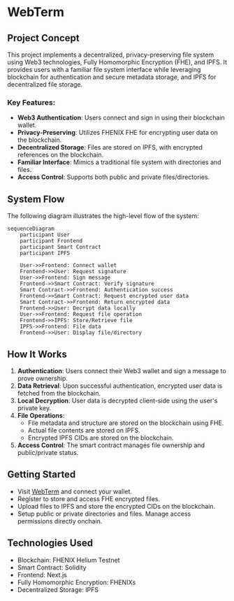 # WebTerm

## Project Concept

This project implements a decentralized, privacy-preserving file system using Web3 technologies, Fully Homomorphic Encryption (FHE), and IPFS. It provides users with a familiar file system interface while leveraging blockchain for authentication and secure metadata storage, and IPFS for decentralized file storage.

### Key Features:

- **Web3 Authentication**: Users connect and sign in using their blockchain wallet.
- **Privacy-Preserving**: Utilizes FHENIX FHE for encrypting user data on the blockchain.
- **Decentralized Storage**: Files are stored on IPFS, with encrypted references on the blockchain.
- **Familiar Interface**: Mimics a traditional file system with directories and files.
- **Access Control**: Supports both public and private files/directories.

## System Flow

The following diagram illustrates the high-level flow of the system:

```mermaid
sequenceDiagram
    participant User
    participant Frontend
    participant Smart Contract
    participant IPFS

    User->>Frontend: Connect wallet
    Frontend->>User: Request signature
    User->>Frontend: Sign message
    Frontend->>Smart Contract: Verify signature
    Smart Contract->>Frontend: Authentication success
    Frontend->>Smart Contract: Request encrypted user data
    Smart Contract->>Frontend: Return encrypted data
    Frontend->>User: Decrypt data locally
    User->>Frontend: Request file operation
    Frontend->>IPFS: Store/Retrieve file
    IPFS->>Frontend: File data
    Frontend->>User: Display file/directory
```

## How It Works

1. **Authentication**: Users connect their Web3 wallet and sign a message to prove ownership.
2. **Data Retrieval**: Upon successful authentication, encrypted user data is fetched from the blockchain.
3. **Local Decryption**: User data is decrypted client-side using the user's private key.
4. **File Operations**:
   - File metadata and structure are stored on the blockchain using FHE.
   - Actual file contents are stored on IPFS.
   - Encrypted IPFS CIDs are stored on the blockchain.
5. **Access Control**: The smart contract manages file ownership and public/private status.

## Getting Started

- Visit [WebTerm](https://webterm.app) and connect your wallet.
- Register to store and access FHE encrypted files.
- Upload files to IPFS and store the encrypted CIDs on the blockchain.
- Setup public or private directories and files. Manage access permissions directly onchain.

## Technologies Used

- Blockchain: FHENIX Helium Testnet
- Smart Contract: Solidity
- Frontend: Next.js
- Fully Homomorphic Encryption: FHENIXs
- Decentralized Storage: IPFS
